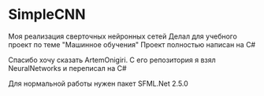 # SimpleCNN
Моя реализация сверточных нейронных сетей
Делал для учебного проект по теме "Машинное обучения"
Проект полностью написан на C#

Спасибо хочу сказать ArtemOnigiri. С его репозитория я взял NeuralNetworks и переписал на C#

Для нормальной работы нужен пакет SFML.Net 2.5.0
